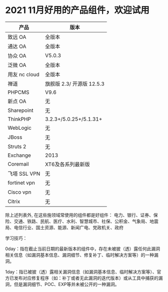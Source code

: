 # 2021 11月好用的产品组件，欢迎试用



| 产品         | 版本                      |
| ------------ | ------------------------- |
| 致远 OA      | 全版本                    |
| 通达 OA      | 全版本                    |
| 协众 OA      | V5.0.3                    |
| 泛微 OA      | 全版本                    |
| 用友 nc cloud      | 全版本                    |
| 禅道         | 旗舰版 2.3/ 开源版 12.5.3 |
| PHPCMS       | V9.6                      |
| 新点 OA      | 无                        |
| Sharepoint   | 无                        |
| ThinkPHP     | 3.2.3+/5.0.25+/5.1.31+    |
| WebLogic     | 无                        |
| JBoss        | 无                        |
| Struts 2     | 无                        |
| Exchange     | 2013                      |
| Coremail     | XT6及各系列最新版         |
| 飞塔 SSL VPN | 无                        |
| fortinet vpn | 无                        |
| Cisco vpn    | 无                        |
| Citrix       | 无                        |

除上述列表外,
在这些施领域常使用的组件都是好组件： 电力、银行、证券、保险、交通、铁路、民航、医疗、水利、智慧城市、社保、公积金、气象局、地震局、电信行业、国土资源、能源、新闻广电、党政机关、政府

学习技巧：

0day：指在截止当前日期的最新版本的组件中，存在未被披（透）露任何此漏洞相关信息（如漏洞基本信息、漏洞细节、修复补丁、临时解决方案等）的一种漏洞。

1day：指已被披（透）露相关漏洞信息（如漏洞基本信息、临时解决方案等）、官方已发布对应修复程序（如：补丁或者无此漏洞的迭代版本）或从工具中捕获的漏洞，但是漏洞细节、POC、EXP等并未被公开的一种漏洞。
